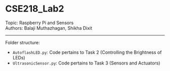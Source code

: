 # CSE218_Lab2
Topic: Raspberry Pi and Sensors<br>
Authors: Balaji Muthazhagan, Shikha Dixit
___

Folder structure:
* `AutoflashLED.py`: Code pertains to Task 2 (Controlling the Brightness of LEDs)
* `UltrasonicSensor.py`: Code pertains to Task 3 (Sensors and Actuators)
